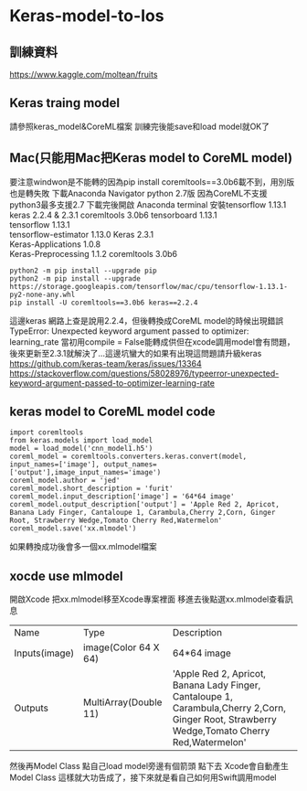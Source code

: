 # Keras-model-to-Ios

## 訓練資料
https://www.kaggle.com/moltean/fruits<br>

## Keras traing model
請參照keras_model&CoreML檔案
訓練完後能save和load model就OK了

## Mac(只能用Mac把Keras model to CoreML model)
要注意windwon是不能轉的因為pip install coremltools==3.0b6載不到，用別版也是轉失敗
下載Anaconda Navigator python 2.7版
因為CoreML不支援python3最多支援2.7
下載完後開啟 Anaconda terminal
安裝tensorflow 1.13.1 keras 2.2.4 & 2.3.1 coremltools 3.0b6
tensorboard                        1.13.1                 
tensorflow                         1.13.1                 
tensorflow-estimator               1.13.0
Keras                              2.3.1                  
Keras-Applications                 1.0.8                  
Keras-Preprocessing                1.1.2 
coremltools                        3.0b6                  

    python2 -m pip install --upgrade pip
    python2 -m pip install --upgrade https://storage.googleapis.com/tensorflow/mac/cpu/tensorflow-1.13.1-py2-none-any.whl
    pip install -U coremltools==3.0b6 keras==2.2.4
    
這邊keras 網路上查是說用2.2.4，但後轉換成CoreML model的時候出現錯誤
TypeError: Unexpected keyword argument passed to optimizer: learning_rate
當初用compile = False能轉成供但在xcode調用model會有問題，後來更新至2.3.1就解決了...這邊坑蠻大的如果有出現這問題請升級keras
https://github.com/keras-team/keras/issues/13364
https://stackoverflow.com/questions/58028976/typeerror-unexpected-keyword-argument-passed-to-optimizer-learning-rate
## keras model to CoreML model code
    import coremltools
    from keras.models import load_model
    model = load_model('cnn_model1.h5')
    coreml_model = coremltools.converters.keras.convert(model, input_names=['image'], output_names=['output'],image_input_names='image')
    coreml_model.author = 'jed'
    coreml_model.short_description = 'furit'
    coreml_model.input_description['image'] = '64*64 image'
    coreml_model.output_description['output'] = 'Apple Red 2, Apricot, Banana Lady Finger, Cantaloupe 1, Carambula,Cherry 2,Corn, Ginger   Root, Strawberry Wedge,Tomato Cherry Red,Watermelon'
    coreml_model.save('xx.mlmodel')
 如果轉換成功後會多一個xx.mlmodel檔案
 
 ## xocde use mlmodel
 開啟Xcode 把xx.mlmodel移至Xcode專案裡面
 移進去後點選xx.mlmodel查看訊息
 <table>
  <tr>
    <td>Name</td>
    <td>Type</td>
    <td>Description</td>
  </tr>
  <tr>
    <td>Inputs(image)</td>
    <td>image(Color 64 X 64)</td>
    <td>64*64 image</td>
  </tr>
  <tr>
    <td>Outputs</td>
    <td>MultiArray(Double 11)</td>
    <td>'Apple Red 2, Apricot, Banana Lady Finger, Cantaloupe 1, Carambula,Cherry 2,Corn, Ginger Root, Strawberry Wedge,Tomato Cherry Red,Watermelon'</td>
    </tr>
</table>

然後再Model Class 點自己load model旁邊有個箭頭 點下去 Xcode會自動產生 Model Class
這樣就大功告成了，接下來就是看自己如何用Swift調用model

